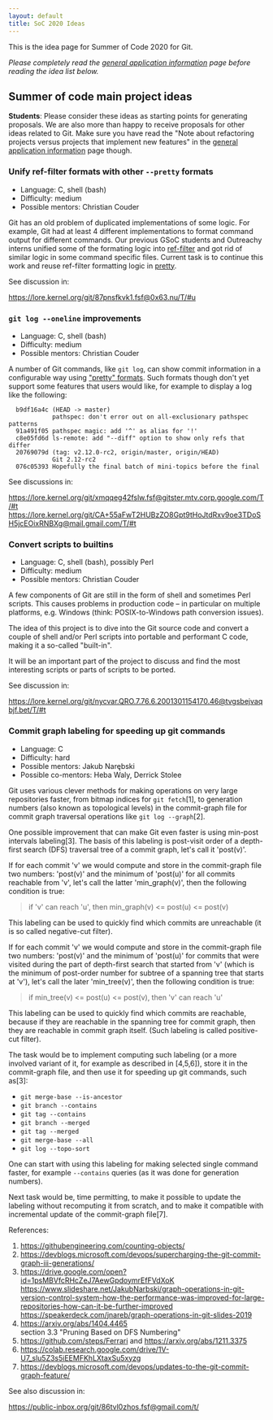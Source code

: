 ```yaml
---
layout: default
title: SoC 2020 Ideas
---
```


This is the idea page for Summer of Code 2020 for Git.

*Please completely read the [general application information](https://git.github.io/General-Application-Information) 
page before reading the idea list below.*

## Summer of code main project ideas

**Students**: Please consider these ideas as starting points for
generating proposals. We are also more than happy to receive proposals
for other ideas related to Git. Make sure you have read the "Note
about refactoring projects versus projects that implement new
features" in the [general application information](https://git.github.io/General-Application-Information)
page though.

### Unify ref-filter formats with other `--pretty` formats

 - Language: C, shell (bash)
 - Difficulty: medium
 - Possible mentors: Christian Couder

Git has an old problem of duplicated implementations of some
logic. For example, Git had at least 4 different implementations to
format command output for different commands. Our previous GSoC
students and Outreachy interns unified some of the formating logic
into [ref-filter](https://github.com/git/git/blob/master/ref-filter.h)
and got rid of similar logic in some command specific files. Current
task is to continue this work and reuse ref-filter formatting logic in
[pretty](https://github.com/git/git/blob/master/pretty.h).

See discussion in:

<https://lore.kernel.org/git/87pnsfkvk1.fsf@0x63.nu/T/#u>

### `git log --oneline` improvements

 - Language: C, shell (bash)
 - Difficulty: medium
 - Possible mentors: Christian Couder

A number of Git commands, like `git log`, can show commit information
in a configurable way using
["pretty" formats](https://github.com/git/git/blob/master/Documentation/pretty-formats.txt).
Such formats though don't yet support some features that users would
like, for example to display a log like the following:

```
  b9df16a4c (HEAD -> master)
            pathspec: don't error out on all-exclusionary pathspec patterns
  91a491f05 pathspec magic: add '^' as alias for '!'
  c8e05fd6d ls-remote: add "--diff" option to show only refs that differ
  20769079d (tag: v2.12.0-rc2, origin/master, origin/HEAD)
            Git 2.12-rc2
  076c05393 Hopefully the final batch of mini-topics before the final
```

See discussions in:

<https://lore.kernel.org/git/xmqqeg42fslw.fsf@gitster.mtv.corp.google.com/T/#t>
<https://lore.kernel.org/git/CA+55aFwT2HUBzZO8Gpt9tHoJtdRxv9oe3TDoSH5jcEOixRNBXg@mail.gmail.com/T/#t>

### Convert scripts to builtins

 - Language: C, shell (bash), possibly Perl
 - Difficulty: medium
 - Possible mentors: Christian Couder

A few components of Git are still in the form of shell and sometimes
Perl scripts. This causes problems in production code – in particular
on multiple platforms, e.g. Windows (think: POSIX-to-Windows path
conversion issues).

The idea of this project is to dive into the Git source code and
convert a couple of shell and/or Perl scripts into portable and
performant C code, making it a so-called "built-in".

It will be an important part of the project to discuss and find the
most interesting scripts or parts of scripts to be ported.

See discussion in:

<https://lore.kernel.org/git/nycvar.QRO.7.76.6.2001301154170.46@tvgsbejvaqbjf.bet/T/#t>

### Commit graph labeling for speeding up git commands

 - Language: C
 - Difficulty: hard
 - Possible mentors: Jakub Narębski
 - Possible co-mentors: Heba Waly, Derrick Stolee

Git uses various clever methods for making operations on very large
repositories faster, from bitmap indices for `git fetch`[1], to generation
numbers (also known as topological levels) in the commit-graph file for
commit graph traversal operations like `git log --graph`[2].

One possible improvement that can make Git even faster is using min-post
intervals labeling[3].  The basis of this labeling is post-visit order of
a depth-first search (DFS) traversal tree of a commit graph, let's call it
'post(v)'.

If for each commit 'v' we would compute and store in the commit-graph
file two numbers: 'post(v)' and the minimum of 'post(u)' for all commits
reachable from 'v', let's call the latter 'min_graph(v)', then the
following condition is true:

> if 'v' can reach 'u', then min_graph(v) <= post(u) <= post(v)

This labeling can be used to quickly find which commits are
unreachable (it is so called negative-cut filter).

If for each commit 'v' we would compute and store in the commit-graph
file two numbers: 'post(v)' and the minimum of 'post(u)' for commits
that were visited during the part of depth-first search that started
from 'v' (which is the minimum of post-order number for subtree of a
spanning tree that starts at 'v'), let's call the later 'min_tree(v)',
then the following condition is true:

> if min_tree(v) <= post(u) <= post(v), then 'v' can reach 'u'

This labeling can be used to quickly find which commits are
reachable, because if they are reachable in the spanning tree for
commit graph, then they are reachable in commit graph itself.  (Such
labeling is called positive-cut filter).

The task would be to implement computing such labeling (or a more
involved variant of it, for example as described in [4,5,6]), store it
in the commit-graph file, and then use it for speeding up git
commands, such as[3]:

 - `git merge-base --is-ancestor`
 - `git branch --contains`
 - `git tag --contains`
 - `git branch --merged`
 - `git tag --merged`
 - `git merge-base --all`
 - `git log --topo-sort`

One can start with using this labeling for making selected single
command faster, for example `--contains` queries (as it was done for
generation numbers).

Next task would be, time permitting, to make it possible to update the
labeling without recomputing it from scratch, and to make it
compatible with incremental update of the commit-graph file[7].

References:

1. <https://githubengineering.com/counting-objects/>
2. <https://devblogs.microsoft.com/devops/supercharging-the-git-commit-graph-iii-generations/>
3. <https://drive.google.com/open?id=1psMBVfcRHcZeJ7AewGpdoymrEfFVdXoK>  
   <https://www.slideshare.net/JakubNarbski/graph-operations-in-git-version-control-system-how-the-performance-was-improved-for-large-repositories-how-can-it-be-further-improved>  
   <https://speakerdeck.com/jnareb/graph-operations-in-git-slides-2019>
4. <https://arxiv.org/abs/1404.4465>  
   section 3.3 "Pruning Based on DFS Numbering"
5. <https://github.com/steps/Ferrari> and <https://arxiv.org/abs/1211.3375>
6. <https://colab.research.google.com/drive/1V-U7_slu5Z3s5iEEMFKhLXtaxSu5xyzg>
7. <https://devblogs.microsoft.com/devops/updates-to-the-git-commit-graph-feature/>

See also discussion in:

<https://public-inbox.org/git/86tvl0zhos.fsf@gmail.com/t/>


